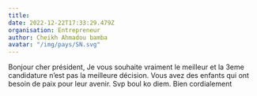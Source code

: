 ```yaml
---
title: 
date: 2022-12-22T17:33:29.479Z
organisation: Entrepreneur
author: Cheikh Ahmadou bamba 
avatar: "/img/pays/SN.svg"
---
```


Bonjour cher président, 
Je vous souhaite vraiment le meilleur et la 3eme candidature n’est pas la meilleure décision. 
Vous avez des enfants qui ont besoin de paix pour leur avenir.  Svp boul ko diem. 
Bien cordialement 